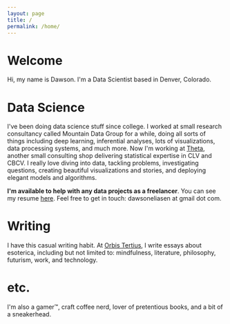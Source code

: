 ```yaml
---
layout: page
title: /
permalink: /home/
---
```


# Welcome

Hi, my name is Dawson. I'm a Data Scientist based in Denver, Colorado.
<br />

# Data Science

I've been doing data science stuff since college. I worked at small research consultancy called Mountain Data Group for a while, doing all sorts of things including deep learning, inferential analyses, lots of visualizations, data processing systems, and much more. Now I'm working at [Theta](https://thetaclv.com), another small consulting shop delivering statistical expertise in CLV and CBCV. I really love diving into data, tackling problems, investigating questions, creating beautiful visualizations and stories, and deploying elegant models and algorithms.
<br />

**I'm available to help with any data projects as a freelancer**. You can see my resume [here](https://docs.google.com/document/d/18y4f8Qwd2VbtiiHZ0bVQnU3bFfNl6PAB1hcUj7N-59M/edit?usp=sharing). Feel free to get in touch: dawsoneliasen at gmail dot com. 
<br />

# Writing

I have this casual writing habit. At [Orbis Tertius](https://orbistertius.substack.com), I write essays about esoterica, including but not limited to: mindfulness, literature, philosophy, futurism, work, and technology.
<br />

# etc.

I'm also a gamer™, craft coffee nerd, lover of pretentious books, and a bit of a sneakerhead.
